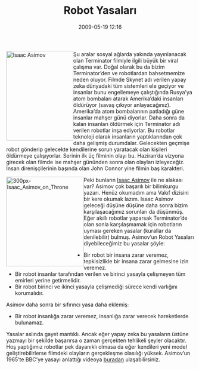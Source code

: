 ﻿---
layout: post
title: Robot Yasalar&#305;
date: 2009-05-19 12:16
comments: true
categories: []
---
<p><img style="border-bottom: 0px; border-left: 0px; display: inline; margin-left: 0px; border-top: 0px; margin-right: 0px; border-right: 0px" title="Isaac Asimov" border="0" alt="Isaac Asimov" align="left" src="http://onurbaykal.com.tr/wp-content/uploads/2009/05/isaacasimov.jpg" width="180" height="240" />Şu aralar sosyal ağlarda yakında yayınlanacak olan Terminator filmiyle ilgili büyük bir viral çalışma var. Doğal olarak bu da bizim Terminator’den ve robotlardan bahsetmemize neden oluyor. Filmde Skynet adı verilen yapay zeka dünyadaki tüm sistemleri ele geçiyor ve insanlar bunu engellemeye çalıştığında Rusya’ya atom bombaları atarak Amerika’daki insanları öldürüyor (savaş çıkıyor anlayacağınız). Amerika’da atom bombalarının patladığı güne insanlar mahşer günü diyorlar. Daha sonra da kalan insanları öldürmek için Terminator adı verilen robotlar inşa ediyorlar. Bu robotlar teknoloji olarak insanların yaptıklarından çok daha gelişmiş durumdalar. Gelecekten geçmişe robot gönderip gelecekte kendilerine sorun yaratacak olan kişileri öldürmeye çalışıyorlar. Serinin ilk üç filminin olayı bu. Haziran’da vizyona girecek olan filmde ise mahşer gününden sonra olan olayları izleyeceğiz. İnsan direnişçilerinin başında olan John Connor yine filmin baş karakteri.</p> <!--more-->  <p><img style="border-bottom: 0px; border-left: 0px; display: inline; margin-left: 0px; border-top: 0px; margin-right: 0px; border-right: 0px" title="300px-Isaac_Asimov_on_Throne" border="0" alt="300px-Isaac_Asimov_on_Throne" align="left" src="http://onurbaykal.com.tr/wp-content/uploads/2009/05/300pxisaac-asimov-on-throne.png" width="208" height="240" /> Peki bunların <a href="http://en.wikipedia.org/wiki/Isaac_Asimov">Isaac Asimov</a> ile ne alakası var? Asimov çok başarılı bir bilimkurgu yazarı. Henüz okumadım ama Vakıf dizisini bir kere okumak lazım. Isaac Asimov geleceği düşüne düşüne daha sonra bizim karşılaşacağımız sorunları da düşünmüş. Eğer akıllı robotlar yaparsak Terminator’de olan sonla karşılaşmamak için robotların uyması gereken yasalar (kurallar da denilebilir) bulmuş. Asimov’un Robot Yasaları diyebileceğimiz bu yasalar şöyle:</p>  <ul>   <li>Bir robot bir insana zarar veremez, tepkisizlikle bir insana zarar gelmesine izin veremez.</li>    <li>Bir robot insanlar tarafından verilen ve birinci yasayla çelişmeyen tüm emirleri yerine getirmelidir.</li>    <li>Bir robot birinci ve ikinci yasayla çelişmediği sürece kendi varlığını korumalıdır.</li> </ul>  <p>Asimov daha sonra bir sıfırıncı yasa daha eklemiş:</p>  <ul>   <li>Bir robot insanlığa zarar veremez, insanlığa zarar verecek hareketlerde bulunamaz.</li> </ul>  <p>Yasalar aslında gayet mantıklı. Ancak eğer yapay zeka bu yasaların üstüne yazmayı bir şekilde başarırsa o zaman gerçekten tehlikeli şeyler olacaktır. Hoş yaptığımız robotlar pek dayanıklı olmasa da eğer kendileri yeni model geliştirebilirlerse filmdeki olayların gerçekleşme olasılığı yüksek. Asimov’un 1965’te BBC’ye yasayı anlattığı videoya <a href="http://www.bbc.co.uk/sn/tvradio/programmes/horizon/broadband/archive/asimov/">buradan</a> ulaşabilirsiniz.</p>
